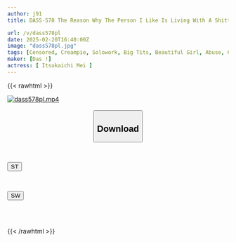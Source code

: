 ```yaml
---
author: j91
title: DASS-578 The Reason Why The Person I Like Is Living With A Shitty Host Is Because I'm Being Deceived, Right? I'll Teach You What True Happiness Is By Filling Your Pussy With Raw Cum And Cumming Inside You! A Delusional, Disgusting Pig's Vaginal Contamination Rape Mei Itsukaichi

url: /v/dass578pl
date: 2025-02-20T16:40:00Z
image: "dass578pl.jpg"
tags: [Censored, Creampie, Solowork, Big Tits, Beautiful Girl, Abuse, Conceived	]
maker: [Das !]
actress: [ Itsukaichi Mei ]
---
```



{{< rawhtml >}}

<div class="video" data-videoid="YGmq39xy9BCvA8Y">
    <a href="javascript:;">
        <img src="/v/dass578pl/dass578pl.jpg" width="WIDTH" height="HEIGHT" alt="dass578pl.mp4" loading="lazy">
    </a>
</div>

<script type="text/javascript" src="https://j91.asia/asset/on-demand-st.js"></script>

<br>
  <link rel="stylesheet" href="https://j91.asia/asset/bs5.css">
  
  <center>
  <button class="btn btn-primary" type="button" data-bs-toggle="collapse" data-bs-target=".multi-collapse" aria-expanded="false" aria-controls="multiCollapseExample1 multiCollapseExample2"><h2>Download</h2></button></center>
</p>
<div class="row">
  <div class="col">
    <div class="collapse multi-collapse" id="multiCollapseExample1">
      <div class="card card-body">
	      	      <br>
<div class="buttons">  
<p><a href="/v/dass578pl/st.html" target="_blank"><button class="btn-hover color-3"><i class="fa fa-download"></i> ST</button></a></p></div>
    </div>
  </div>
</div>
  <div class="col">
    <div class="collapse multi-collapse" id="multiCollapseExample2">
      <div class="card card-body">
	      <br>
<div class="buttons">
<p><a href="/v/dass578pl/sw.html" target="_blank"><button class="btn-hover color-2"><i class="fa fa-download"></i> SW</button></a></p></div>
<br><br>
      </div>
    </div>
  </div>
</div>

{{< /rawhtml >}}